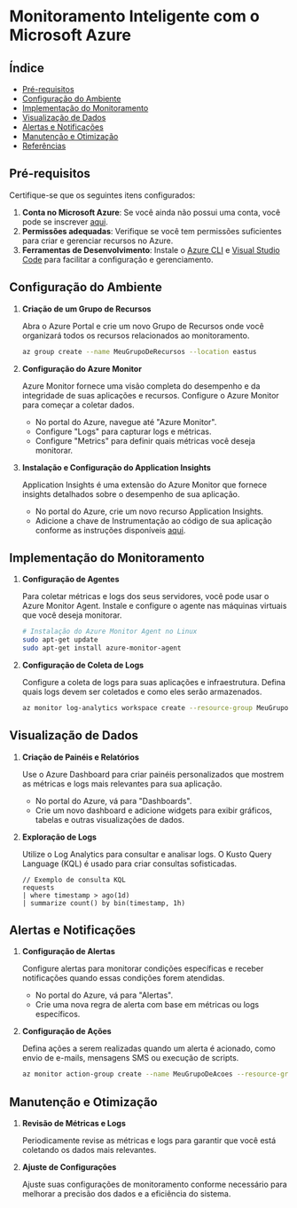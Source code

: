 
# Monitoramento Inteligente com o Microsoft Azure

## Índice

- [Pré-requisitos](#pré-requisitos)
- [Configuração do Ambiente](#configuração-do-ambiente)
- [Implementação do Monitoramento](#implementação-do-monitoramento)
- [Visualização de Dados](#visualização-de-dados)
- [Alertas e Notificações](#alertas-e-notificações)
- [Manutenção e Otimização](#manutenção-e-otimização)
- [Referências](#referências)

## Pré-requisitos

Certifique-se que os seguintes itens configurados:

1. **Conta no Microsoft Azure**: Se você ainda não possui uma conta, você pode se inscrever [aqui](https://azure.microsoft.com/free/).
2. **Permissões adequadas**: Verifique se você tem permissões suficientes para criar e gerenciar recursos no Azure.
3. **Ferramentas de Desenvolvimento**: Instale o [Azure CLI](https://docs.microsoft.com/cli/azure/install-azure-cli) e [Visual Studio Code](https://code.visualstudio.com/) para facilitar a configuração e gerenciamento.

## Configuração do Ambiente

1. **Criação de um Grupo de Recursos**

   Abra o Azure Portal e crie um novo Grupo de Recursos onde você organizará todos os recursos relacionados ao monitoramento.

   ```bash
   az group create --name MeuGrupoDeRecursos --location eastus
   ```

2. **Configuração do Azure Monitor**

   Azure Monitor fornece uma visão completa do desempenho e da integridade de suas aplicações e recursos. Configure o Azure Monitor para começar a coletar dados.

   - No portal do Azure, navegue até "Azure Monitor".
   - Configure "Logs" para capturar logs e métricas.
   - Configure "Metrics" para definir quais métricas você deseja monitorar.

3. **Instalação e Configuração do Application Insights**

   Application Insights é uma extensão do Azure Monitor que fornece insights detalhados sobre o desempenho de sua aplicação.

   - No portal do Azure, crie um novo recurso Application Insights.
   - Adicione a chave de Instrumentação ao código de sua aplicação conforme as instruções disponíveis [aqui](https://docs.microsoft.com/azure/azure-monitor/app/sdk-overview).

## Implementação do Monitoramento

1. **Configuração de Agentes**

   Para coletar métricas e logs dos seus servidores, você pode usar o Azure Monitor Agent. Instale e configure o agente nas máquinas virtuais que você deseja monitorar.

   ```bash
   # Instalação do Azure Monitor Agent no Linux
   sudo apt-get update
   sudo apt-get install azure-monitor-agent
   ```

2. **Configuração de Coleta de Logs**

   Configure a coleta de logs para suas aplicações e infraestrutura. Defina quais logs devem ser coletados e como eles serão armazenados.

   ```bash
   az monitor log-analytics workspace create --resource-group MeuGrupoDeRecursos --workspace-name MeuWorkspaceDeLogs
   ```

## Visualização de Dados

1. **Criação de Painéis e Relatórios**

   Use o Azure Dashboard para criar painéis personalizados que mostrem as métricas e logs mais relevantes para sua aplicação.

   - No portal do Azure, vá para "Dashboards".
   - Crie um novo dashboard e adicione widgets para exibir gráficos, tabelas e outras visualizações de dados.

2. **Exploração de Logs**

   Utilize o Log Analytics para consultar e analisar logs. O Kusto Query Language (KQL) é usado para criar consultas sofisticadas.

   ```kql
   // Exemplo de consulta KQL
   requests
   | where timestamp > ago(1d)
   | summarize count() by bin(timestamp, 1h)
   ```

## Alertas e Notificações

1. **Configuração de Alertas**

   Configure alertas para monitorar condições específicas e receber notificações quando essas condições forem atendidas.

   - No portal do Azure, vá para "Alertas".
   - Crie uma nova regra de alerta com base em métricas ou logs específicos.

2. **Configuração de Ações**

   Defina ações a serem realizadas quando um alerta é acionado, como envio de e-mails, mensagens SMS ou execução de scripts.

   ```bash
   az monitor action-group create --name MeuGrupoDeAcoes --resource-group MeuGrupoDeRecursos --short-name MeuGrupo
   ```

## Manutenção e Otimização

1. **Revisão de Métricas e Logs**

   Periodicamente revise as métricas e logs para garantir que você está coletando os dados mais relevantes.

2. **Ajuste de Configurações**

   Ajuste suas configurações de monitoramento conforme necessário para melhorar a precisão dos dados e a eficiência do sistema.